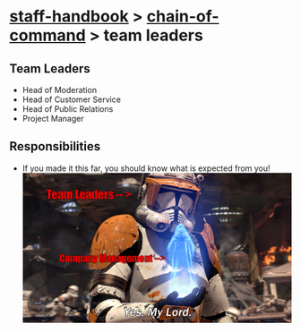 # [staff-handbook](../../README.md) > [chain-of-command](./chain-of-command.md) > team leaders

## Team Leaders
- Head of Moderation
- Head of Customer Service
- Head of Public Relations
- Project Manager

## Responsibilities
- If you made it this far, you should know what is expected from you!  
  ![Star Wars Meme](/assets/media/images/meme--yes-my-lord--company-management-team-leaders.gif)
